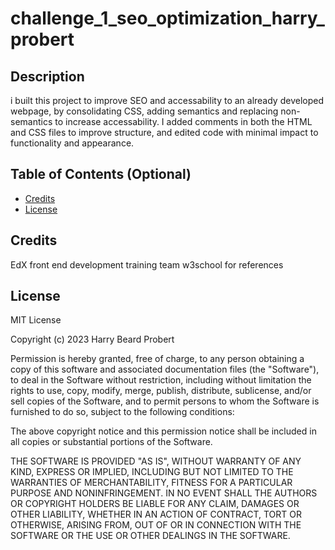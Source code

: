 # challenge_1_seo_optimization_harry_probert

## Description 

i built this project to improve SEO and accessability to an already developed webpage, by consolidating CSS, adding semantics and replacing non-semantics to increase accessability. I added comments in both the HTML and CSS files to improve structure, and edited code with minimal impact to functionality and appearance.

## Table of Contents (Optional)

* [Credits](#credits)
* [License](#license)

## Credits

EdX front end development training team
w3school for references

## License

MIT License

Copyright (c) 2023 Harry Beard Probert

Permission is hereby granted, free of charge, to any person obtaining a copy
of this software and associated documentation files (the "Software"), to deal
in the Software without restriction, including without limitation the rights
to use, copy, modify, merge, publish, distribute, sublicense, and/or sell
copies of the Software, and to permit persons to whom the Software is
furnished to do so, subject to the following conditions:

The above copyright notice and this permission notice shall be included in all
copies or substantial portions of the Software.

THE SOFTWARE IS PROVIDED "AS IS", WITHOUT WARRANTY OF ANY KIND, EXPRESS OR
IMPLIED, INCLUDING BUT NOT LIMITED TO THE WARRANTIES OF MERCHANTABILITY,
FITNESS FOR A PARTICULAR PURPOSE AND NONINFRINGEMENT. IN NO EVENT SHALL THE
AUTHORS OR COPYRIGHT HOLDERS BE LIABLE FOR ANY CLAIM, DAMAGES OR OTHER
LIABILITY, WHETHER IN AN ACTION OF CONTRACT, TORT OR OTHERWISE, ARISING FROM,
OUT OF OR IN CONNECTION WITH THE SOFTWARE OR THE USE OR OTHER DEALINGS IN THE
SOFTWARE.
